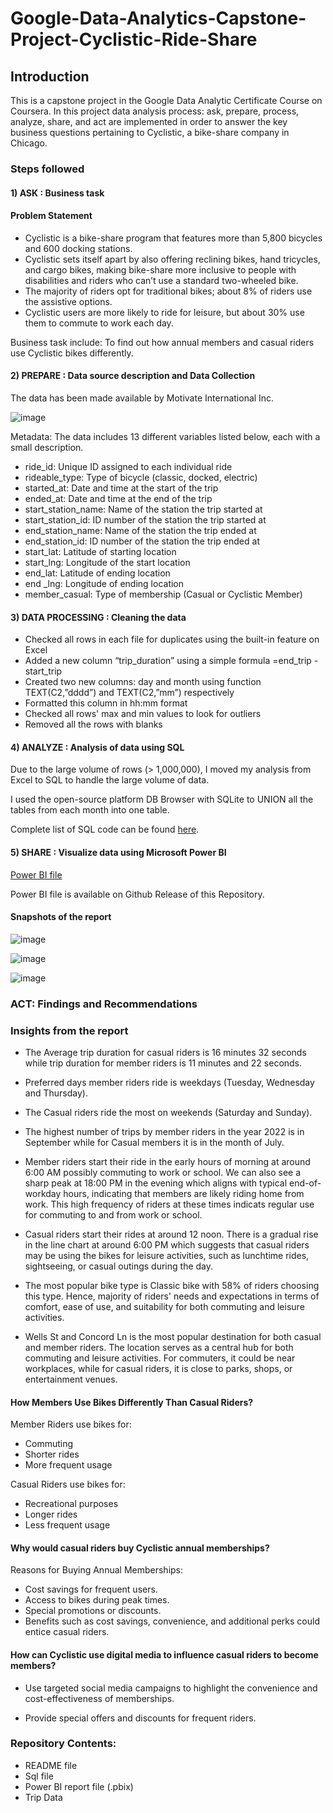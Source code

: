 
# Google-Data-Analytics-Capstone-Project-Cyclistic-Ride-Share


## Introduction

This is a capstone project in the Google Data Analytic Certificate Course on Coursera. In this project data analysis process: ask, prepare, process, analyze, share, and act are implemented in order to answer the key business questions pertaining to Cyclistic, a bike-share company in Chicago.




### Steps followed 

#### 1) ASK : Business task

#### Problem Statement

-	Cyclistic is a bike-share program that features more than 5,800 bicycles and 600 docking stations. 
-	Cyclistic sets itself apart by also offering reclining bikes, hand tricycles, and cargo bikes, making bike-share more inclusive to people with disabilities and riders who can’t use a standard two-wheeled bike. 
-	The majority of riders opt for traditional bikes; about 8% of riders use the assistive options. 
-	Cyclistic users are more likely to ride for leisure, but about 30% use them to commute to work each day. 

Business task include:
To find out how annual members and casual riders use Cyclistic bikes differently.

#### 2) PREPARE : Data source description and Data Collection


The data has been made available by Motivate International Inc.

![image](https://github.com/noor2560/Google-Data-Analytics-Capstone-Project-Cyclistic-Ride-Share/assets/108732316/130744a1-53ba-4218-95f4-d5d70bace004)

Metadata:
The data includes 13 different variables listed below, each with a small description. 
-	ride_id: Unique ID assigned to each individual ride
-	rideable_type: Type of bicycle (classic, docked, electric)
-	started_at: Date and time at the start of the trip
-	ended_at: Date and time at the end of the trip
-	start_station_name: Name of the station the trip started at
-	start_station_id: ID number of the station the trip started at
-	end_station_name: Name of the station the trip ended at
-	end_station_id: ID number of the station the trip ended at
-	start_lat: Latitude of starting location
-	start_lng: Longitude of the start location
-	end_lat: Latitude of ending location
-	end _lng: Longitude of ending location
-	member_casual: Type of membership (Casual or Cyclistic Member)

#### 3) DATA PROCESSING : Cleaning the data
-	Checked all rows in each file for duplicates using the built-in feature on Excel
-	Added a new column “trip_duration” using a simple formula =end_trip - start_trip
-	Created two new columns: day and month using function TEXT(C2,”dddd”) and TEXT(C2,”mm”) respectively
-	Formatted this column in hh:mm format
-	Checked all rows' max and min values to look for outliers
-	Removed all the rows with blanks

#### 4) ANALYZE : Analysis of data using SQL  

Due to the large volume of rows (> 1,000,000), I moved my analysis from Excel to SQL to handle the large volume of data. 

I used the open-source platform DB Browser with SQLite to UNION all the tables from each month into one table.

Complete list of SQL code can be found [here](https://github.com/noor2560/Google-Data-Analytics-Capstone-Project-Cyclistic-Ride-Share/blob/main/SQL%20code).


#### 5) SHARE : Visualize data using Microsoft Power BI


[Power BI file](https://github.com/noor2560/Google-Data-Analytics-Capstone-Project-Cyclistic-Ride-Share/releases/tag/v1.0)


Power BI file is available on Github Release of this Repository.
           
#### Snapshots of the report

![image](https://github.com/noor2560/Google-Data-Analytics-Capstone-Project-Cyclistic-Ride-Share/assets/108732316/90334f17-91f3-48b8-91f9-8c28dce9db3c)

![image](https://github.com/noor2560/Google-Data-Analytics-Capstone-Project-Cyclistic-Ride-Share/assets/108732316/fd95fb6f-c4a5-4861-91b7-2fde6d604643)

![image](https://github.com/noor2560/Google-Data-Analytics-Capstone-Project-Cyclistic-Ride-Share/assets/108732316/4905729c-f45b-4ed6-8c1f-84dee4763181)

### ACT: Findings and Recommendations

### Insights from the report


- The Average trip duration for casual riders is 16 minutes 32 seconds while trip duration for member riders is 11 minutes and 22 seconds.

- Preferred days member riders ride is weekdays (Tuesday, Wednesday and Thursday).

- The Casual riders ride the most on weekends (Saturday and Sunday).

- The highest number of trips by member riders in the year 2022 is in September while for Casual members it is in the month of July.

- Member riders start their ride in the early hours of morning at around 6:00 AM  possibly commuting to work or school. We can also see a sharp peak at 18:00 PM in the evening which aligns with typical end-of-workday hours, indicating that members are likely riding home from work. This high frequency of riders at these times indicats regular use for commuting to and from work or school.

- Casual riders start their rides at around 12 noon. There is a gradual rise in the line chart at around 6:00 PM which suggests that casual riders may be using the bikes for leisure activities, such as lunchtime rides, sightseeing, or casual outings during the day.

- The most popular bike type is Classic bike with 58% of riders choosing this type. Hence, majority of riders' needs and expectations in terms of comfort, ease of use, and suitability for both commuting and leisure activities.

- Wells St and Concord Ln is the most popular destination for both casual and member riders. The location serves as a central hub for both commuting and leisure activities. For commuters, it could be near workplaces, while for casual riders, it is close to parks, shops, or entertainment venues.

#### How Members Use Bikes Differently Than Casual Riders?

Member Riders use bikes for: 

- Commuting
- Shorter rides  
- More frequent usage

Casual Riders use bikes for: 
- Recreational purposes
- Longer rides 
- Less frequent usage





#### Why would casual riders buy Cyclistic annual memberships?

Reasons for Buying Annual Memberships:

- Cost savings for frequent users.
- Access to bikes during peak times.
- Special promotions or discounts.
- Benefits such as cost savings, convenience, and additional perks could entice casual riders.

#### How can Cyclistic use digital media to influence casual riders to become members?

- Use targeted social media campaigns to highlight the convenience and cost-effectiveness of memberships.

- Provide special offers and discounts for frequent riders.



### Repository Contents:

- README file
- Sql file
- Power BI report file (.pbix)
- Trip Data













        
